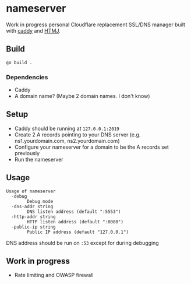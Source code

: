 # nameserver

Work in progress personal Cloudflare replacement SSL/DNS manager built with [caddy](https://github.com/caddyserver/caddy) and [HTMJ](https://github.com/acheong08/HTMJ).

## Build
`go build .`

### Dependencies

- Caddy
- A domain name? (Maybe 2 domain names. I don't know)

## Setup

- Caddy should be running at `127.0.0.1:2019`
- Create 2 A records pointing to your DNS server (e.g. ns1.yourdomain.com, ns2.yourdomain.com)
- Configure your nameserver for a domain to be the A records set previously
- Run the nameserver

## Usage
```
Usage of nameserver
  -debug
    	Debug mode
  -dns-addr string
    	DNS listen address (default ":5553")
  -http-addr string
    	HTTP listen address (default ":8080")
  -public-ip string
    	Public IP address (default "127.0.0.1")
```

DNS address should be run on `:53` except for during debugging

## Work in progress
- Rate limiting and OWASP firewall
